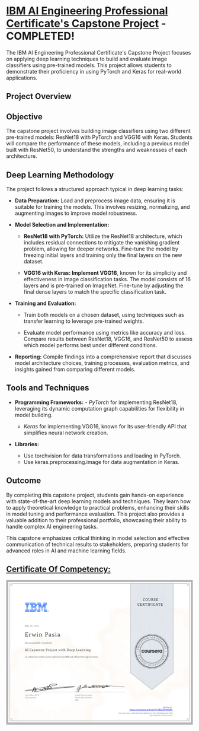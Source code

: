 # [IBM AI Engineering Professional Certificate's Capstone Project](https://www.coursera.org/account/accomplishments/verify/7822PTJ9X9KH) - COMPLETED!

The IBM AI Engineering Professional Certificate's Capstone Project focuses on applying deep learning techniques to build and evaluate image classifiers using pre-trained models. This project allows students to demonstrate their proficiency in using PyTorch and Keras for real-world applications.

## **Project Overview**

## **Objective**

The capstone project involves building image classifiers using two different pre-trained models: ResNet18 with PyTorch and VGG16 with Keras. Students will compare the performance of these models, including a previous model built with ResNet50, to understand the strengths and weaknesses of each architecture.

## **Deep Learning Methodology**

The project follows a structured approach typical in deep learning tasks:

- **Data Preparation:** Load and preprocess image data, ensuring it is suitable for training the models. This involves resizing, normalizing, and augmenting images to improve model robustness.

- **Model Selection and Implementation:**

	- **ResNet18 with PyTorch:** Utilize the ResNet18 architecture, which includes residual connections to mitigate the vanishing gradient problem, allowing for 	deeper networks. Fine-tune the model by freezing initial layers and training only the final layers on the new dataset.
	
	- **VGG16 with Keras: Implement VGG16**, known for its simplicity and effectiveness in image classification tasks. The model consists of 16 layers and is pre-trained on ImageNet. Fine-tune by adjusting the final dense layers to match the specific classification task.

- **Training and Evaluation:**

	- Train both models on a chosen dataset, using techniques such as transfer learning to leverage pre-trained weights.

	- Evaluate model performance using metrics like accuracy and loss. Compare results between ResNet18, VGG16, and ResNet50 to assess which model performs best under different conditions.

- **Reporting:** Compile findings into a comprehensive report that discusses model architecture choices, training processes, evaluation metrics, and insights gained from comparing different models.

## **Tools and Techniques**

- **Programming Frameworks:**
        - *PyTorch* for implementing ResNet18, leveraging its dynamic computation graph capabilities for flexibility in model building.
	- *Keras* for implementing VGG16, known for its user-friendly API that simplifies neural network creation.

- **Libraries:**
	- Use torchvision for data transformations and loading in PyTorch.
	- Use keras.preprocessing.image for data augmentation in Keras.

## **Outcome**

By completing this capstone project, students gain hands-on experience with state-of-the-art deep learning models and techniques. They learn how to apply theoretical knowledge to practical problems, enhancing their skills in model tuning and performance evaluation. This project also provides a valuable addition to their professional portfolio, showcasing their ability to handle complex AI engineering tasks.

This capstone emphasizes critical thinking in model selection and effective communication of technical results to stakeholders, preparing students for advanced roles in AI and machine learning fields.

## [Certificate Of Competency:](https://www.coursera.org/account/accomplishments/verify/7822PTJ9X9KH)

<p style="text-align:center">
    <a href="https://www.coursera.org/account/accomplishments/verify/7822PTJ9X9KH" target="_blank">
    <img src="images/AI_CP_DL.png" alt="IBM Data Science Professional Certificate"  />
    </a>
</p>

